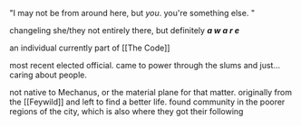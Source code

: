 "I may not be from around here, but *you*. you're something else. "

changeling
she/they
not entirely there, but definitely ***a w a r e***

an individual currently part of [[The Code]]

most recent elected official. came to power through the slums and just... caring about people. 

not native to Mechanus, or the material plane for that matter. originally from the [[Feywild]] and left to find a better life. found community in the poorer regions of the city, which is also where they got their following
